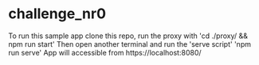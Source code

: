 # challenge_nr0

To run this sample app clone this repo, run the proxy with 
'cd ./proxy/ && npm run start'
Then open another terminal and run the 'serve script'
'npm run serve'
App will accessible from https://localhost:8080/